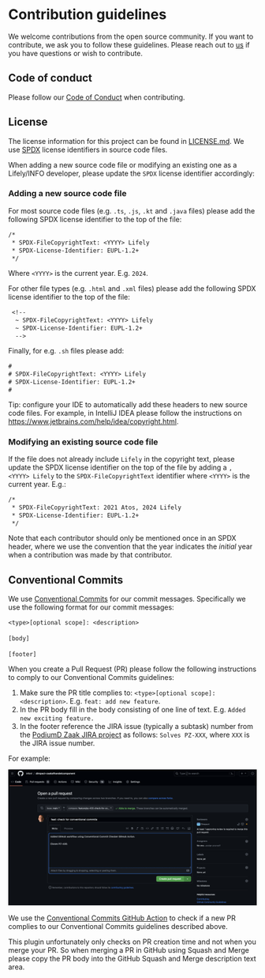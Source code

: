 # Contribution guidelines

We welcome contributions from the open source community.
If you want to contribute, we ask you to follow these guidelines.
Please reach out to [us](https://github.com/infonl/dimpact-zaakafhandelcomponent/discussions) if you have questions or wish to contribute.

## Code of conduct

Please follow our [Code of Conduct](./CODE_OF_CONDUCT.md) when contributing.

## License

The license information for this project can be found in [LICENSE.md](LICENSE.md).
We use [SPDX](https://spdx.dev/) license identifiers in source code files.

When adding a new source code file or modifying an existing one as a Lifely/INFO developer, please update the `SPDX` license identifier accordingly:

### Adding a new source code file

For most source code files (e.g. `.ts`, `.js`, `.kt` and `.java` files) please add the following SPDX license identifier to the top of the file:

```
/*
 * SPDX-FileCopyrightText: <YYYY> Lifely
 * SPDX-License-Identifier: EUPL-1.2+
 */
```

Where `<YYYY>` is the current year. E.g. `2024`.

For other file types (e.g. `.html` and `.xml` files) please add the following SPDX license identifier to the top of the file:

```
 <!--
  ~ SPDX-FileCopyrightText: <YYYY> Lifely
  ~ SPDX-License-Identifier: EUPL-1.2+
  -->
```

Finally, for e.g. `.sh` files please add:

```
#
# SPDX-FileCopyrightText: <YYYY> Lifely
# SPDX-License-Identifier: EUPL-1.2+
#
```

Tip: configure your IDE to automatically add these headers to new source code files.
For example, in IntelliJ IDEA please follow the instructions on https://www.jetbrains.com/help/idea/copyright.html.

### Modifying an existing source code file

If the file does not already include `Lifely` in the copyright text, please update the SPDX license identifier 
on the top of the file by adding a `, <YYYY> Lifely` to the `SPDX-FileCopyrightText` identifier where `<YYYY>` is the current year. E.g.:

```
/*
 * SPDX-FileCopyrightText: 2021 Atos, 2024 Lifely
 * SPDX-License-Identifier: EUPL-1.2+
 */
```

Note that each contributor should only be mentioned once in an SPDX header, where we use the convention that the year 
indicates the _initial_ year when a contribution was made by that contributor.

## Conventional Commits

We use [Conventional Commits](https://www.conventionalcommits.org) for our commit messages.
Specifically we use the following format for our commit messages:

```
<type>[optional scope]: <description>

[body]

[footer]
```

When you create a Pull Request (PR) please follow the following instructions to comply to our Conventional Commits guidelines:
1. Make sure the PR title complies to: `<type>[optional scope]: <description>`. E.g. `feat: add new feature`.
2. In the PR body fill in the body consisting of one line of text. E.g. `Added new exciting feature.`
3. In the footer reference the JIRA issue (typically a subtask) number from the
    [PodiumD Zaak JIRA project](https://dimpact.atlassian.net/jira/software/c/projects/PZ/) as follows:
    `Solves PZ-XXX`, where `XXX` is the JIRA issue number.

For example:

![conventional-commit-checker.png](./docs/development/attachments/images/conventional-commit-checker.png)

We use the [Conventional Commits GitHub Action](https://github.com/agenthunt/conventional-commit-checker-action) to check
if a new PR complies to our Conventional Commits guidelines described above.

This plugin unfortunately only checks on PR creation time and not when you merge your PR.
So when merging a PR in GitHub using Squash and Merge please copy the PR body into the
GitHub Squash and Merge description text area.
